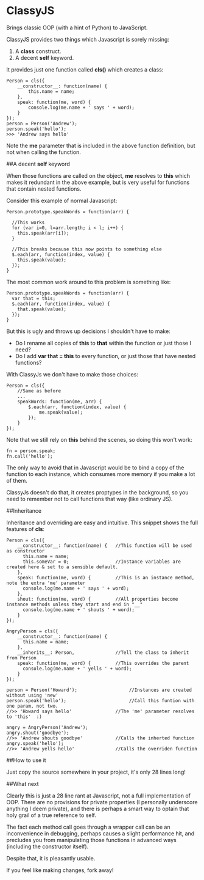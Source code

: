 # ClassyJS
Brings classic OOP (with a hint of Python) to JavaScript.

ClassyJS provides two things which Javascript is sorely missing:

  1. A **class** construct.
  2. A decent **self** keyword.

It provides just one function called **cls()** which creates a class:

    Person = cls({
        __constructor__: function(name) {
    	    this.name = name;
    	},
    	speak: function(me, word) { 
            console.log(me.name + ' says ' + word);
    	}
    });
    person = Person('Andrew');
    person.speak('hello'); 
    >>> 'Andrew says hello'

Note the **me** parameter that is included in the above function definition, but not when calling the function.

##A decent **self** keyword
 

When those functions are called on the object, **me** resolves to **this** which makes it redundant in the above example, but is very useful for functions that contain nested functions. 

Consider this example of normal Javascript:

    Person.prototype.speakWords = function(arr) {
      
      //This works
      for (var i=0, l=arr.length; i < l; i++) {
        this.speak(arr[i]);
      }
      
      //This breaks because this now points to something else
      $.each(arr, function(index, value) {
        this.speak(value);
      });
    }

The most common work around to this problem is something like:

    Person.prototype.speakWords = function(arr) {    
      var that = this;
      $.each(arr, function(index, value) {
        that.speak(value);
      });
    }
    
But this is ugly and throws up decisions I shouldn't have to make: 
  * Do I rename all copies of **this** to **that** within the function or just those I need?
  * Do I add **var that = this** to every function, or just those that have nested functions? 

With ClassyJs we don't have to make those choices:

    Person = cls({
        //Same as before
        ...
    	speakWords: function(me, arr) { 
            $.each(arr, function(index, value) {
                me.speak(value);
            });
    	}
    });
    
Note that we still rely on **this** behind the scenes, so doing this won't work:


    fn = person.speak;
    fn.call('hello');

The only way to avoid that in Javascript would be to bind a copy of the function to each instance, which consumes more memory if you make a lot of them.

ClassyJs doesn't do that, it creates proptypes in the background, so you need to remember not to call functions that way (like ordinary JS).

##Inheritance
    
Inheritance and overriding are easy and intuitive. This snippet shows the full features of **cls**:


    Person = cls({
    	__constructor__: function(name) {   //This function will be used as constructor
    	  this.name = name;
    	  this.someVar = 0;                 //Instance variables are created here & set to a sensible default.
    	},
    	speak: function(me, word) {         //This is an instance method, note the extra 'me' parameter
          console.log(me.name + ' says ' + word);
    	},
    	shout: function(me, word) {         //All properties become instance methods unless they start and end in "__"
          console.log(me.name + ' shouts ' + word);
    	}
    });
    
    AngryPerson = cls({
    	__constructor__: function(name) {   
    	  this.name = name;               
    	},
    	__inherits__: Person,               //Tell the class to inherit from Person
    	speak: function(me, word) {         //This overrides the parent
          console.log(me.name + ' yells ' + word);
    	}
    });
    
    person = Person('Howard');                   //Instances are created without using 'new'
    person.speak('hello');                       //Call this funtion with one param, not two.           
    //>> 'Howard says hello'                //The 'me' parameter resolves to 'this'  :)
    
    angry = AngryPerson('Andrew');
    angry.shout('goodbye');
    //>> 'Andrew shouts goodbye'            //Calls the inherted function
    angry.speak('hello');
    //>> 'Andrew yells hello'               //Calls the overriden function

##How to use it

Just copy the source somewhere in your project, it's only 28 lines long!

##What next

Clearly this is just a 28 line rant at Javascript, not a full implementation of OOP. There are no provisions for private properties (I personally underscore anything I deem private), and there is perhaps a smart way to optain that holy grail of a true reference to self.

The fact each method call goes through a wrapper call can be an inconvenience in debugging, perhaps causes a slight performance hit, and precludes you from manipulating those functions in advanced ways (including the constructor itself).

Despite that, it is pleasantly usable.

If you feel like making changes, fork away!
